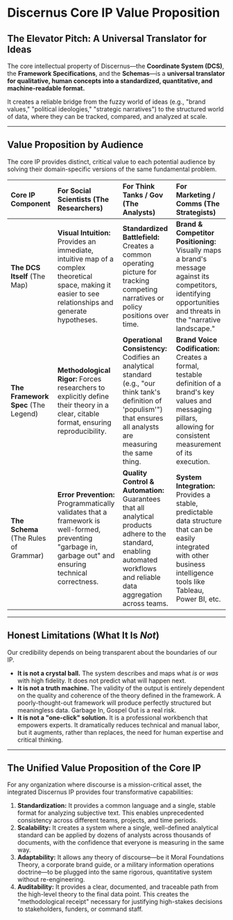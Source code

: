 # Discernus Core IP Value Proposition

## The Elevator Pitch: A Universal Translator for Ideas

The core intellectual property of Discernus—the **Coordinate System (DCS)**, the **Framework Specifications**, and the **Schemas**—is a **universal translator for qualitative, human concepts into a standardized, quantitative, and machine-readable format.**

It creates a reliable bridge from the fuzzy world of ideas (e.g., "brand values," "political ideologies," "strategic narratives") to the structured world of data, where they can be tracked, compared, and analyzed at scale.

---

## Value Proposition by Audience

The core IP provides distinct, critical value to each potential audience by solving their domain-specific versions of the same fundamental problem.

| Core IP Component | For Social Scientists (The Researchers) | For Think Tanks / Gov (The Analysts) | For Marketing / Comms (The Strategists) |
| :--- | :--- | :--- | :--- |
| **The DCS Itself** (The Map) | **Visual Intuition:** Provides an immediate, intuitive map of a complex theoretical space, making it easier to see relationships and generate hypotheses. | **Standardized Battlefield:** Creates a common operating picture for tracking competing narratives or policy positions over time. | **Brand & Competitor Positioning:** Visually maps a brand's message against its competitors, identifying opportunities and threats in the "narrative landscape." |
| **The Framework Spec** (The Legend) | **Methodological Rigor:** Forces researchers to explicitly define their theory in a clear, citable format, ensuring reproducibility. | **Operational Consistency:** Codifies an analytical standard (e.g., "our think tank's definition of 'populism'") that ensures all analysts are measuring the same thing. | **Brand Voice Codification:** Creates a formal, testable definition of a brand's key values and messaging pillars, allowing for consistent measurement of its execution. |
| **The Schema** (The Rules of Grammar) | **Error Prevention:** Programmatically validates that a framework is well-formed, preventing "garbage in, garbage out" and ensuring technical correctness. | **Quality Control & Automation:** Guarantees that all analytical products adhere to the standard, enabling automated workflows and reliable data aggregation across teams. | **System Integration:** Provides a stable, predictable data structure that can be easily integrated with other business intelligence tools like Tableau, Power BI, etc. |

---

## Honest Limitations (What It Is *Not*)

Our credibility depends on being transparent about the boundaries of our IP.

*   **It is not a crystal ball.** The system describes and maps what *is* or *was* with high fidelity. It does not predict what will happen next.
*   **It is not a truth machine.** The validity of the output is entirely dependent on the quality and coherence of the theory defined in the framework. A poorly-thought-out framework will produce perfectly structured but meaningless data. Garbage In, Gospel Out is a real risk.
*   **It is not a "one-click" solution.** It is a professional workbench that empowers experts. It dramatically reduces technical and manual labor, but it augments, rather than replaces, the need for human expertise and critical thinking.

---

## The Unified Value Proposition of the Core IP

For any organization where discourse is a mission-critical asset, the integrated Discernus IP provides four transformative capabilities:

1.  **Standardization:** It provides a common language and a single, stable format for analyzing subjective text. This enables unprecedented consistency across different teams, projects, and time periods.
2.  **Scalability:** It creates a system where a single, well-defined analytical standard can be applied by dozens of analysts across thousands of documents, with the confidence that everyone is measuring in the same way.
3.  **Adaptability:** It allows any theory of discourse—be it Moral Foundations Theory, a corporate brand guide, or a military information operations doctrine—to be plugged into the same rigorous, quantitative system without re-engineering.
4.  **Auditability:** It provides a clear, documented, and traceable path from the high-level theory to the final data point. This creates the "methodological receipt" necessary for justifying high-stakes decisions to stakeholders, funders, or command staff. 
